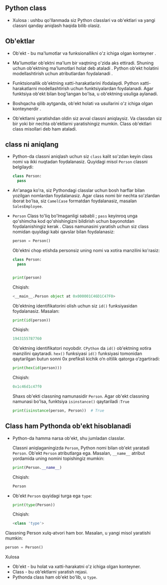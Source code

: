 ## Python class

- Xulosa : ushbu qo'llanmada siz Python classlari va ob'ektlari va yangi classni qanday aniqlash haqida bilib olasiz.

## Ob'ektlar

- Ob'ekt - bu ma'lumotlar va funksionallikni o'z ichiga olgan konteyner .

- Ma'lumotlar ob'ektni ma'lum bir vaqtning o'zida aks ettiradi. Shuning uchun ob'ektning ma'lumotlari holat deb
  ataladi . Python ob'ekt holatini modellashtirish uchun atributlardan foydalanadi .

- Funktsionallik ob'ektning xatti-harakatlarini ifodalaydi. Python xatti-harakatlarni modellashtirish uchun
  funktsiyalardan foydalanadi. Agar funktsiya ob'ekt bilan bog'langan bo'lsa, u ob'ektning usuliga aylanadi.

- Boshqacha qilib aytganda, ob'ekt holati va usullarini o'z ichiga olgan konteynerdir .

- Ob'ektlarni yaratishdan oldin siz avval classni aniqlaysiz. Va classdan siz bir yoki bir nechta ob'ektlarni
  yaratishingiz mumkin. Class ob'ektlari class misollari deb ham ataladi.

## class ni aniqlang

- Python-da classni aniqlash uchun siz `class` kalit so'zdan keyin class nomi va ikki nuqtadan foydalanasiz. Quyidagi
  misol `Person` classni belgilaydi:
  ```python
  class Person:
    pass
  ```
- An'anaga ko'ra, siz Pythondagi classlar uchun bosh harflar bilan yozilgan nomlardan foydalanasiz. Agar class nomi bir
  nechta so'zlardan iborat bo'lsa, siz `CamelCase` formatdan foydalanasiz, masalan `SalesEmployee`.
- `Person` Class to'liq bo'lmaganligi sababli ; `pass` keyinroq unga qo'shimcha kod qo'shishingizni bildirish uchun
  bayonotdan foydalanishingiz kerak .
  Class namunasini yaratish uchun siz class nomidan quyidagi kabi qavslar bilan foydalanasiz:
  ```python
  person = Person()
  ```
  Ob'ektni chop etishda personsiz uning nomi va xotira manzilini ko'rasiz:
  ```python
  class Person:
    pass


  print(person)
  ```
  Chiqish:
  ```python
  <__main__.Person object at 0x000001C46D1C47F0>
  ```
  Ob'ektning identifikatorini olish uchun siz `id()` funksiyasidan foydalanasiz. Masalan:

  ```python
  print(id(person))
  ```
  Chiqish:
  ```python
  1943155787760
  ```
  Ob'ektning identifikatori noyobdir. `CPython` da `id()` ob'ektning xotira manzilini qaytaradi. `hex()`
  funksiyasi `id()` funksiyasi tomonidan qaytarilgan butun sonni 0x prefiksli kichik o‘n oltilik qatorga o‘zgartiradi:

  ```python
  print(hex(id(person)))
  ```

  Chiqish:
  ```python
  0x1c46d1c47f0
  ```

  Shaxs ob'ekti classning namunasidir `Person`. Agar ob'ekt classning namunasi bo'lsa, funktsiya `isinstance()`
  qaytariladi :`True`
  ```python
  print(isinstance(person, Person))  # True
  ```

## Class ham Pythonda ob'ekt hisoblanadi

- Python-da hamma narsa ob'ekt, shu jumladan classlar.

  Classni aniqlaganingizda `Person`, Python nomi bilan ob'ekt yaratadi `Person`. Ob'ekt `Person` atributlarga ega. Masalan, `__name__` atribut yordamida uning nomini topishingiz mumkin:

  ```python
  print(Person.__name__)
  ```
  Chiqish:
  ```python
  Person
  ```


- Ob'ekt `Person` quyidagi turga ega `type`:
  ```python
  print(type(Person))
  ```


  Chiqish:
  ```python
  <class 'type'>
  ```


Classning Person xulq-atvori ham bor. Masalan, u yangi misol yaratishi mumkin:
  ```python
  person = Person()
  ```

Xulosa
- Ob'ekt - bu holat va xatti-harakatni o'z ichiga olgan konteyner.
- Class - bu ob'ektlarni yaratish rejasi.
- Pythonda class ham ob'ekt bo'lib, u `type`.
  




